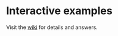 # Interactive examples

Visit the [wiki](https://github.com/iarsystems/cmake-tutorial/wiki) for details and answers.
